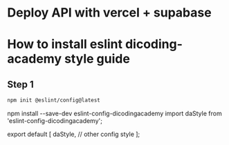 # Deploy API with vercel + supabase

# How to install eslint dicoding-academy style guide

## Step 1
```bash
npm init @eslint/config@latest
```

npm install --save-dev eslint-config-dicodingacademy
import daStyle from 'eslint-config-dicodingacademy';
 
export default [
  daStyle,
  // other config style
];
